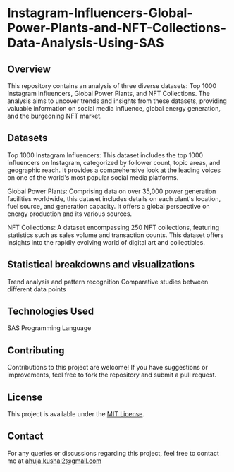 # Instagram-Influencers-Global-Power-Plants-and-NFT-Collections-Data-Analysis-Using-SAS

## Overview
This repository contains an analysis of three diverse datasets: Top 1000 Instagram Influencers, Global Power Plants, and NFT Collections. The analysis aims to uncover trends and insights from these datasets, providing valuable information on social media influence, global energy generation, and the burgeoning NFT market.

## Datasets
Top 1000 Instagram Influencers: This dataset includes the top 1000 influencers on Instagram, categorized by follower count, topic areas, and geographic reach. It provides a comprehensive look at the leading voices on one of the world's most popular social media platforms.

Global Power Plants: Comprising data on over 35,000 power generation facilities worldwide, this dataset includes details on each plant's location, fuel source, and generation capacity. It offers a global perspective on energy production and its various sources.

NFT Collections: A dataset encompassing 250 NFT collections, featuring statistics such as sales volume and transaction counts. This dataset offers insights into the rapidly evolving world of digital art and collectibles.

## Statistical breakdowns and visualizations
Trend analysis and pattern recognition
Comparative studies between different data points

## Technologies Used
SAS Programming Language 

## Contributing
Contributions to this project are welcome! If you have suggestions or improvements, feel free to fork the repository and submit a pull request.

## License
This project is available under the [MIT License](LICENSE.md).

## Contact
For any queries or discussions regarding this project, feel free to contact me at ahuja.kushal2@gmail.com
